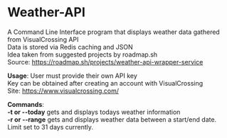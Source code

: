 # Weather-API
A Command Line Interface program that displays weather data gathered from VisualCrossing API  
Data is stored via Redis caching and JSON  
Idea taken from suggested projects by roadmap.sh  
Source: https://roadmap.sh/projects/weather-api-wrapper-service  

**Usage**: User must provide their own API key  
Key can be obtained after creating an account with VisualCrossing  
Site: https://www.visualcrossing.com/  

**Commands**:  
**-t or --today** gets and displays todays weather information  
**-r or --range** gets and displays weather data between a start/end date. Limit set to 31 days currently.
